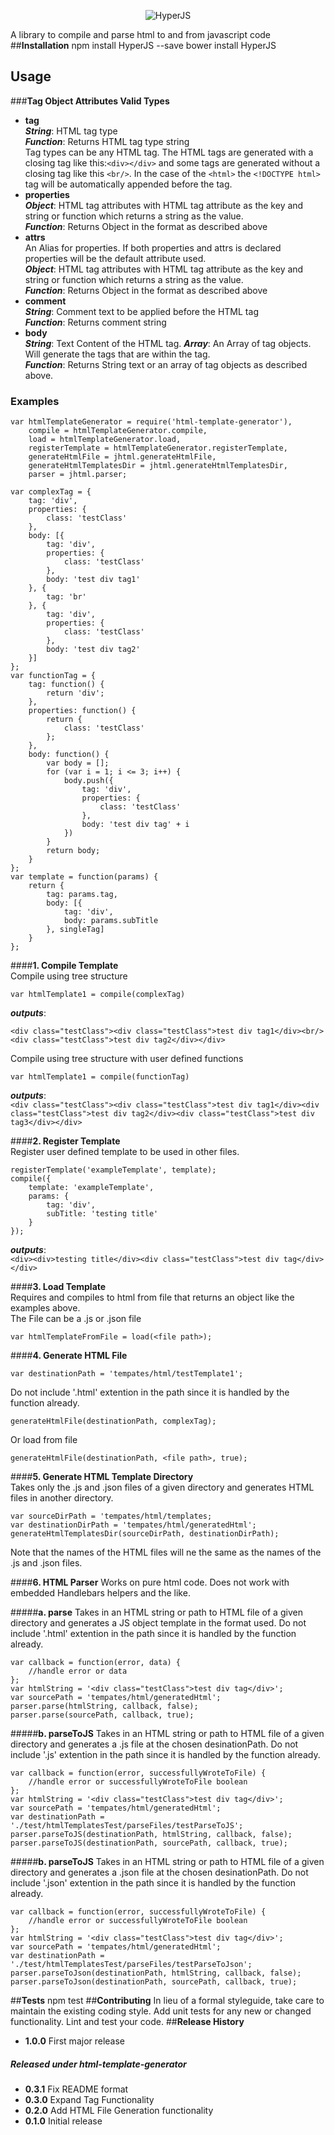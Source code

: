 
<p align="center">
  <img src="https://raw.github.com/JSystemsTech/HyperJS/dev/logo.png" alt="HyperJS"/>
</p>

A library to compile and parse html to and from javascript code
##**Installation**
  npm install HyperJS --save
  bower install HyperJS
## **Usage**
###**Tag Object Attributes Valid Types**
* **tag**  
***String***: HTML tag type  
***Function***: Returns HTML tag type string  
Tag types can be any HTML tag. The HTML tags are generated with a closing tag like this:`<div></div>` and some tags are generated without a closing tag like this `<br/>`. In the case of the `<html>` the `<!DOCTYPE html>` tag will be automatically appended before the tag.
* **properties**  
***Object***: HTML tag attributes with HTML tag attribute as the key and string or function which returns a string as the value.   
***Function***: Returns Object in the format as described above
* **attrs**  
An Alias for properties. If both properties and attrs is declared properties will be the default attribute used.  
***Object***: HTML tag attributes with HTML tag attribute as the key and string or function which returns a string as the value.  
***Function***: Returns Object in the format as described above
* **comment**  
***String***: Comment text to be applied before the HTML tag  
***Function***: Returns comment string  
* **body**  
***String***: Text Content of the HTML tag. 
***Array***: An Array of tag objects. Will generate the tags that are within the tag.  
***Function***: Returns String text or an array of tag objects as described above.  

### **Examples**
	var htmlTemplateGenerator = require('html-template-generator'),
		compile = htmlTemplateGenerator.compile,
		load = htmlTemplateGenerator.load,
		registerTemplate = htmlTemplateGenerator.registerTemplate,
		generateHtmlFile = jhtml.generateHtmlFile,
		generateHtmlTemplatesDir = jhtml.generateHtmlTemplatesDir,
		parser = jhtml.parser;

	var complexTag = {
		tag: 'div',
		properties: {
			class: 'testClass'
		},
		body: [{
			tag: 'div',
			properties: {
				class: 'testClass'
			},
			body: 'test div tag1'
		}, {
			tag: 'br'
		}, {
			tag: 'div',
			properties: {
				class: 'testClass'
			},
			body: 'test div tag2'
		}]
	};
	var functionTag = {
		tag: function() {
			return 'div';
		},
		properties: function() {
			return {
				class: 'testClass'
			};
		},
		body: function() {
			var body = [];
			for (var i = 1; i <= 3; i++) {
				body.push({
					tag: 'div',
					properties: {
						class: 'testClass'
					},
					body: 'test div tag' + i
				})
			}
			return body;
		}
	};
	var template = function(params) {
		return {
			tag: params.tag,
			body: [{
				tag: 'div',
				body: params.subTitle
			}, singleTag]
		}
	};
####**1.	Compile Template**  
Compile using tree structure 

    var htmlTemplate1 = compile(complexTag)  
***outputs***:  
    
    <div class="testClass"><div class="testClass">test div tag1</div><br/><div class="testClass">test div tag2</div></div>

Compile using tree structure with user defined functions 

    var htmlTemplate1 = compile(functionTag)  
***outputs***:  
`<div class="testClass"><div class="testClass">test div tag1</div><div class="testClass">test div tag2</div><div class="testClass">test div tag3</div></div>`

####**2. Register Template**  
Register user defined template to be used in other files.

    registerTemplate('exampleTemplate', template);     
    compile({  
        template: 'exampleTemplate',  
        params: {  
            tag: 'div',  
            subTitle: 'testing title'  
        }  
    });  
***outputs***:  
`<div><div>testing title</div><div class="testClass">test div tag</div></div>`

####**3. Load Template**   
Requires and compiles to html from file that returns an object like the examples above.  
The File can be a .js or .json file
	
    var htmlTemplateFromFile = load(<file path>);

####**4. Generate HTML File**

	var destinationPath = 'tempates/html/testTemplate1'; 
Do not include '.html' extention in the path since it is handled by the function already.

	generateHtmlFile(destinationPath, complexTag);
Or load from file

	generateHtmlFile(destinationPath, <file path>, true);
	
####**5. Generate HTML Template Directory**  
Takes only the .js and .json files of a given directory and generates HTML files in another directory. 

	var sourceDirPath = 'tempates/html/templates; 
	var destinationDirPath = 'tempates/html/generatedHtml';
	generateHtmlTemplatesDir(sourceDirPath, destinationDirPath);
Note that the names of the HTML files will ne the same as the names of the .js and .json files.

####**6. HTML Parser**
Works on pure html code. Does not work with embedded Handlebars helpers and the like.

#####**a. parse**
Takes in an HTML string or path to HTML file of a given directory and generates a JS object template in the format used. Do not include '.html' extention in the path since it is handled by the function already.

	var callback = function(error, data) {
		//handle error or data
    };
    var htmlString = '<div class="testClass">test div tag</div>';
    var sourcePath = 'tempates/html/generatedHtml';
    parser.parse(htmlString, callback, false);
    parser.parse(sourcePath, callback, true);
#####**b. parseToJS**
Takes in an HTML string or path to HTML file of a given directory and generates a .js file at the chosen desinationPath. Do not include '.js' extention in the path since it is handled by the function already.

    var callback = function(error, successfullyWroteToFile) {
		//handle error or successfullyWroteToFile boolean
    };
    var htmlString = '<div class="testClass">test div tag</div>';
    var sourcePath = 'tempates/html/generatedHtml';
    var destinationPath = './test/htmlTemplatesTest/parseFiles/testParseToJS';
    parser.parseToJS(destinationPath, htmlString, callback, false);
    parser.parseToJS(destinationPath, sourcePath, callback, true);
#####**b. parseToJS**
Takes in an HTML string or path to HTML file of a given directory and generates a .json file at the chosen desinationPath. Do not include '.json' extention in the path since it is handled by the function already.

    var callback = function(error, successfullyWroteToFile) {
		//handle error or successfullyWroteToFile boolean
    };
    var htmlString = '<div class="testClass">test div tag</div>';
    var sourcePath = 'tempates/html/generatedHtml';
    var destinationPath = './test/htmlTemplatesTest/parseFiles/testParseToJson';
    parser.parseToJson(destinationPath, htmlString, callback, false);
    parser.parseToJson(destinationPath, sourcePath, callback, true);

##**Tests**
  npm test
##**Contributing**
In lieu of a formal styleguide, take care to maintain the existing coding style.
Add unit tests for any new or changed functionality. Lint and test your code.
##**Release History**
* **1.0.0** First major release
##### Released under html-template-generator
* **0.3.1** Fix README format
* **0.3.0** Expand Tag Functionality
* **0.2.0** Add HTML File Generation functionality
* **0.1.0** Initial release
